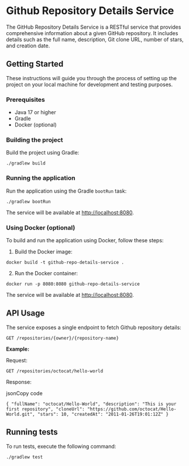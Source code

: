 
# Github Repository Details Service

The GitHub Repository Details Service is a RESTful service that provides comprehensive information about a given GitHub repository. It includes details such as the full name, description, Git clone URL, number of stars, and creation date.
## Getting Started

These instructions will guide you through the process of setting up the project on your local machine for development and testing purposes.

### Prerequisites

-   Java 17 or higher
-   Gradle
-   Docker (optional)

### Building the project

Build the project using Gradle:

`./gradlew build`

### Running the application

Run the application using the Gradle `bootRun` task:


`./gradlew bootRun`

The service will be available at [http://localhost:8080](http://localhost:8080/).

### Using Docker (optional)

To build and run the application using Docker, follow these steps:

1.  Build the Docker image:


`docker build -t github-repo-details-service .`

2.  Run the Docker container:


`docker run -p 8080:8080 github-repo-details-service`

The service will be available at [http://localhost:8080](http://localhost:8080/).

## API Usage

The service exposes a single endpoint to fetch Github repository details:


`GET /repositories/{owner}/{repository-name}`

**Example:**

Request:


`GET /repositories/octocat/hello-world`

Response:

jsonCopy code

`{
"fullName": "octocat/Hello-World",
"description": "This is your first repository",
"cloneUrl": "https://github.com/octocat/Hello-World.git",
"stars": 10,
"createdAt": "2011-01-26T19:01:12Z"
}`

## Running tests

To run tests, execute the following command:


`./gradlew test`